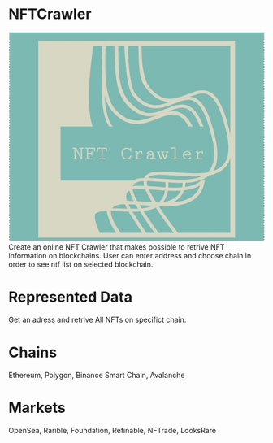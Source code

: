 # NFTCrawler
<div style="text-align:center"><img src="https://github.com/smartcontarct/NFTCrawler/blob/main/public/nftcrawler.jpg" /></div>
Create an online NFT Crawler that makes possible to retrive NFT information on blockchains. User can enter address and choose chain in order to see ntf list on selected blockchain.

# Represented Data
Get an adress and retrive All NFTs on specifict chain.


# Chains
Ethereum, Polygon, Binance Smart Chain, Avalanche

# Markets
OpenSea, Rarible, Foundation, Refinable, NFTrade, LooksRare
